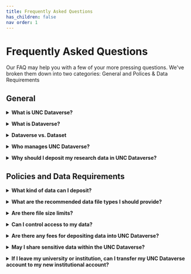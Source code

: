 ```yaml
---
title: Frequently Asked Questions
has_children: false
nav order: 1
---
```

<script src="https://unpkg.com/vanilla-back-to-top@7.2.1/dist/vanilla-back-to-top.min.js"></script>
<script>addBackToTop({
  diameter: 56,
  backgroundColor: 'rgb(75, 156, 211)',
  textColor: '#fff'
})</script>

# Frequently Asked Questions

Our FAQ may help you with a few of your more pressing questions. We've broken them down into two categories: General and Polices & Data Requirements

## General

<details>
  <summary><strong>What is UNC Dataverse?</strong></summary><br>
  
  The UNC Dataverse is the University of North Carolina's data repository. It is available to all UNC faculty, students, and staff, as well as to the general public for sharing and preserving research data and data related materials. The UNC Dataverse is managed and maintained by <a href="https://odum.unc.edu">The Odum Institute</a>.
  <p></p>
  Users are encouraged to explore the tool using our <a href="https://demo-dataverse.odum.unc.edu/dataverse/root">Demo UNC Dataverse</a>, our tutorials, as well as this user guide. If you have further questions, please contact The Odum Institute Data Archive at <a href="mailto:odumarchive@unc.edu">odumarchive@unc.edu</a>. 
</details>
<p></p>
<details>
  <summary><strong>What is Dataverse?</strong></summary><br>
  
  Dataverse is an open source web-based platform for sharing, preserving, and finding research data. It was developed by IQSS at Harvard University and has been enhanced and adopted by many institutions across the world. For a brief overview of Dataverse's history and features, please view the video below, or visit <a href="https://dataverse.org/">The Dataverse Project</a>. 
</details>
<p></p>
<details>
  <summary><strong>Dataverse vs. Dataset</strong></summary><br>
  
  <img src="https://agooch.github.io/testsite/assets/images/containerimage.png">
</details>
<p></p>
<details>
  <summary><strong>Who manages UNC Dataverse?</strong></summary><br>
  
  UNC Dataverse is managed and maintained by The Odum Institute for Research in Social Science at the University of North Carolina at Chapel Hill. 
  <p></p>
  Systems development and technical support is provided by Odum Institute's Research Data and Information Systems team. (Expand)
  <p></p>
  Data archiving, curation, and training is provided by Odum Institute's Data Archive.(Expand)   
</details>
<p></p>
<details>
  <summary><strong>Why should I deposit my research data in UNC Dataverse?</strong></summary><br>
  
   Text about value, funder requirement, dissemination, and long term preservation as well as FAIR compliance (link to examples/resources)
</details>

## Policies and Data Requirements

<details>
  <summary><strong>What kind of data can I deposit?</strong></summary><br>
  
   Text here
</details>
<p></p>
<details>
  <summary><strong>What are the recommended data file types I should provide?</strong></summary><br>
  
   Text here
</details>
<p></p>
<details>
  <summary><strong>Are there file size limits?</strong></summary><br>
  
   Text here
</details>
<p></p>
<details>
  <summary><strong>Can I control access to my data?</strong></summary><br>
  
   Text here
</details>
<p></p>
<details>
  <summary><strong>Are there any fees for depositing data into UNC Dataverse?</strong></summary><br>
  
   Text here
</details>
<p></p>
<details>
  <summary><strong>May I share sensitive data within the UNC Dataverse?</strong></summary><br>
  
   Text here
</details>
<p></p>
<details>
  <summary><strong>If I leave my university or institution, can I transfer my UNC Dataverse account to my new institutional account?</strong></summary><br>
  
   Text here
</details>
